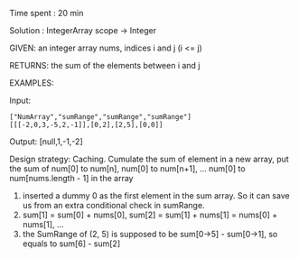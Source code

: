 Time spent : 20 min

Solution : IntegerArray scope -> Integer

GIVEN: an integer array nums, indices i and j (i <= j)

RETURNS: the sum of the elements between i and j

EXAMPLES:

Input: 

```
["NumArray","sumRange","sumRange","sumRange"]
[[[-2,0,3,-5,2,-1]],[0,2],[2,5],[0,0]]
```

Output: [null,1,-1,-2]

Design strategy: Caching. Cumulate the sum of element in a new array, put the sum of num[0] to num[n], num[0] to num[n+1], … num[0] to num[nums.length - 1] in the array



1. inserted a dummy 0 as the first element in the sum array. So it can save us from an extra conditional check in sumRange.
2. sum[1] = sum[0] + nums[0], sum[2] = sum[1] + nums[1] = nums[0] + nums[1], ...
3. the SumRange of (2, 5) is supposed to be sum[0->5] - sum[0->1], so equals to sum[6] - sum[2]
